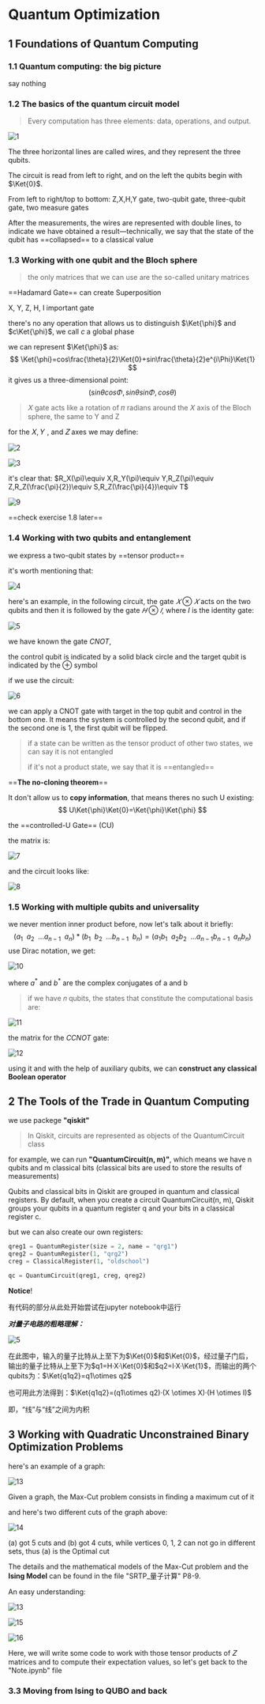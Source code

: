 # Quantum Optimization

## 1 Foundations of Quantum Computing

### 1.1 Quantum computing: the big picture

say nothing

### 1.2 The basics of the quantum circuit model

> Every computation has three elements: data, operations, and output.

![1](/Quantum-Optimization/Picture/1.png)

The three horizontal lines are  called wires, and they represent the three qubits.

The circuit is read from left to right, and on the left the qubits begin with $\Ket{0}$.

From left to right/top to bottom: Z,X,H,Y gate, two-qubit gate, three-qubit gate, two measure gates

After the measurements, the wires are represented with double lines, to indicate we have obtained a result—technically, we say that the state of the qubit has ==collapsed== to a classical value

### 1.3 Working with one qubit and the Bloch sphere

>the only matrices that we can use are the so-called unitary matrices

==Hadamard Gate== can create Superposition

X, Y, Z, H, I important gate

there's no any operation that allows us to distinguish $\Ket{\phi}$ and $c\Ket{\phi}$, we call $c$ a global phase

we can represent $\Ket{\phi}$ as:
$$
\Ket{\phi}=cos\frac{\theta}{2}\Ket{0}+sin\frac{\theta}{2}e^{i\Phi}\Ket{1}
$$
it gives us a three-dimensional point:
$$
(sin\theta cos\Phi,sin\theta sin\Phi,cos\theta)
$$

 >𝑋 gate acts like a rotation of 𝜋 radians around the 𝑋 axis of the Bloch sphere, the same to Y and Z

for the 𝑋, 𝑌 , and 𝑍 axes we may define:

![2](/Quantum-Optimization/Picture/2.png)

![3](/Quantum-Optimization/Picture/3.png)

it's clear that: $R_X(\pi)\equiv X,R_Y(\pi)\equiv Y,R_Z(\pi)\equiv Z,R_Z(\frac{\pi}{2})\equiv S,R_Z(\frac{\pi}{4})\equiv T$

![9](/Quantum-Optimization/Picture/9.png)

==check exercise 1.8 later==

### 1.4 Working with two qubits and entanglement

we express a two-qubit states by ==tensor product==

it's worth mentioning that: 

![4](/Quantum-Optimization/Picture/4.png)

here's an example, in the following circuit, the gate $𝑋 \otimes 𝑋$ acts on the two qubits and then it is followed by the gate $𝐻 \otimes 𝐼$,
where 𝐼 is the identity gate:

![5](/Quantum-Optimization/Picture/5.png)

we have known the gate $CNOT$,

the control qubit is indicated by a solid black circle and the target qubit is indicated by the ⊕ symbol

 if we use the circuit:

![6](/Quantum-Optimization/Picture/6.png)

we can apply a CNOT gate with target in the top qubit and control in the bottom one. It means the system is controlled by the second qubit, and if the second one is 1, the first qubit will be flipped.

> if a state can be written as the tensor product of  other two states, we can say it is not entangled
>
> if it's not a product state, we say that it is ==entangled==

==**The no-cloning theorem**==

It don't allow us to **copy information**, that means theres no such U existing:
$$
U\Ket{\phi}\Ket{0}=\Ket{\phi}\Ket{\phi}
$$

the ==controlled-U Gate== (CU)

the matrix is:

![7](/Quantum-Optimization//Picture/7.png)

and the circuit looks like:

![8](/Quantum-Optimization//Picture/8.png)

### 1.5 Working with multiple qubits and universality

we never mention inner product before, now let's talk about it briefly:
$$
(a_1 \enspace a_2 \enspace... a_{n-1} \enspace a_n)*(b_1 \enspace b_2 \enspace... b_{n-1} \enspace b_n)=(a_1b_1 \enspace a_2b_2 \enspace... a_{n-1}b_{n-1} \enspace a_nb_n)
$$
use Dirac notation, we get: 

![10](/Quantum-Optimization//Picture/10.png)

where $a^*$ and $b^*$ are the complex conjugates of a and b 

> if we have 𝑛 qubits, the states that constitute the computational basis are: 

![11](/Quantum-Optimization//Picture/11.png)

the matrix for the $CCNOT$ gate:

![12](/Quantum-Optimization/Picture/12.png)

using it and with the help of auxiliary qubits, we can **construct any classical Boolean operator**

## 2 The Tools of the Trade in Quantum Computing

we use packege **"qiskit"**

>In Qiskit, circuits are represented as objects of the QuantumCircuit class

for example, we can run **"QuantumCircuit(n, m)"**, which means we have n qubits and m classical bits (classical bits are used to store the results of measurements)

Qubits and classical bits in Qiskit are grouped in quantum and classical registers. By default, when you create a circuit QuantumCircuit(n, m), Qiskit groups your qubits in a quantum register q and your bits in a classical register c.

but we can also create our own registers:

```python
qreg1 = QuantumRegister(size = 2, name = "qrg1")
qreg2 = QuantumRegister(1, "qrg2")
creg = ClassicalRegister(1, "oldschool")

qc = QuantumCircuit(qreg1, creg, qreg2)
```
**Notice**!

有代码的部分从此处开始尝试在jupyter notebook中运行

_**对量子电路的粗略理解：**_

![5](/Quantum-Optimization/Picture/5.png)

在此图中，输入的量子比特从上至下为$\Ket{0}$和$\Ket{0}$，经过量子门后，输出的量子比特从上至下为$q1=H·X·\Ket{0}$和$q2=I·X·\Ket{1}$，而输出的两个qubits为：$\Ket{q1q2}=q1\otimes q2$

也可用此方法得到：$\Ket{q1q2}=(q1\otimes q2)·(X \otimes X)·(H \otimes I)$

即，“线”与“线”之间为内积

## 3 Working with Quadratic Unconstrained Binary Optimization Problems

here's an example of a graph:

![13](/Quantum-Optimization/Picture/13.png)

Given a graph, the Max-Cut problem consists in finding a maximum cut of it

and here's two different cuts of the graph above:

![14](/Quantum-Optimization/Picture/14.png)

(a) got 5 cuts and (b) got 4 cuts, while vertices 0, 1, 2 can not go in different sets, thus (a) is the Optimal cut

The details and the mathematical models of the Max-Cut problem and the **Ising Model** can be found in the file "SRTP_量子计算" P8-9.

An easy understanding: 

![13](/Quantum-Optimization/Picture/13.png)

![15](/Quantum-Optimization/Picture/15.png)

![16](/Quantum-Optimization/Picture/16.png)

Here, we will write some code to work with those tensor products of 𝑍 matrices and to compute their expectation values, so let's get back to the "Note.ipynb" file

### 3.3 Moving from Ising to QUBO and back













